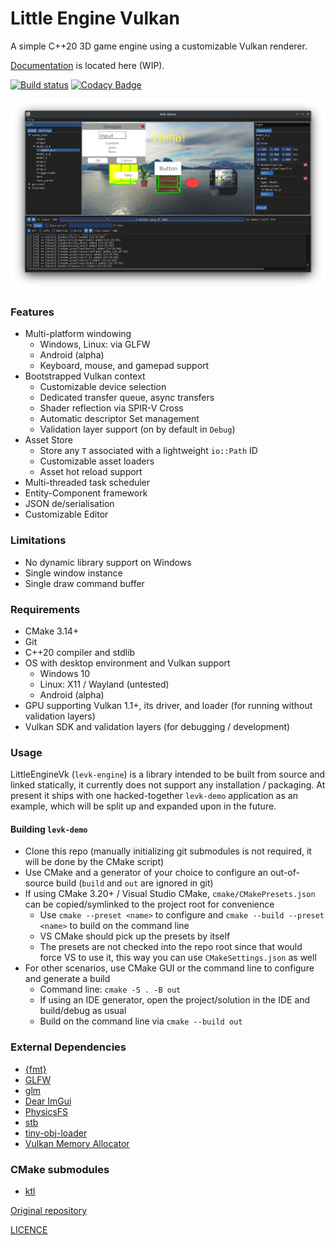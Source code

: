 # Little Engine Vulkan

A simple C++20 3D game engine using a customizable Vulkan renderer.

[Documentation](https://karnkaul.github.io/levk-docs) is located here (WIP).

[![Build status](https://ci.appveyor.com/api/projects/status/pulw8g0clgeu58pm?svg=true)](https://ci.appveyor.com/project/karnkaul/littleenginevk) [![Codacy Badge](https://app.codacy.com/project/badge/Grade/e79ed5707cf34431aaba70cb2cd3779d)](https://www.codacy.com/gh/karnkaul/LittleEngineVk/dashboard?utm_source=github.com&utm_medium=referral&utm_content=karnkaul/LittleEngineVk&utm_campaign=Badge_Grade)

![Screenshot](demo/data/images/demo_screenshot_0.png)

### Features

- Multi-platform windowing
  - Windows, Linux: via GLFW
  - Android (alpha)
  - Keyboard, mouse, and gamepad support
- Bootstrapped Vulkan context
  - Customizable device selection
  - Dedicated transfer queue, async transfers
  - Shader reflection via SPIR-V Cross
  - Automatic descriptor Set management
  - Validation layer support (on by default in `Debug`)
- Asset Store
  - Store any `T` associated with a lightweight `io::Path` ID
  - Customizable asset loaders
  - Asset hot reload support
- Multi-threaded task scheduler
- Entity-Component framework
- JSON de/serialisation
- Customizable Editor

### Limitations

- No dynamic library support on Windows
- Single window instance
- Single draw command buffer

### Requirements

- CMake 3.14+
- Git
- C++20 compiler and stdlib
- OS with desktop environment and Vulkan support
  - Windows 10
  - Linux: X11 / Wayland (untested)
  - Android (alpha)
- GPU supporting Vulkan 1.1+, its driver, and loader (for running without validation layers)
- Vulkan SDK and validation layers (for debugging / development)

### Usage

LittleEngineVk (`levk-engine`) is a library intended to be built from source and linked statically, it currently does not support any installation / packaging. At present it ships with one hacked-together `levk-demo` application as an example, which will be split up and expanded upon in the future.

#### Building `levk-demo`

- Clone this repo (manually initializing git submodules is not required, it will be done by the CMake script)
- Use CMake and a generator of your choice to configure an out-of-source build (`build` and `out` are ignored in git)
- If using CMake 3.20+ / Visual Studio CMake, `cmake/CMakePresets.json` can be copied/symlinked to the project root for convenience
  - Use `cmake --preset <name>` to configure and `cmake --build --preset <name>` to build on the command line
  - VS CMake should pick up the presets by itself
  - The presets are not checked into the repo root since that would force VS to use it, this way you can use `CMakeSettings.json` as well
- For other scenarios, use CMake GUI or the command line to configure and generate a build
  - Command line: `cmake -S . -B out`
  - If using an IDE generator, open the project/solution in the IDE and build/debug as usual
  - Build on the command line via `cmake --build out`

### External Dependencies

- [{fmt}](https://github.com/fmtlib/fmt)
- [GLFW](https://github.com/glfw/glfw)
- [glm](https://github.com/g-truc/glm)
- [Dear ImGui](https://github.com/ocornut/imgui)
- [PhysicsFS]()
- [stb](https://github.com/nothings/stb)
- [tiny-obj-loader](https://github.com/tinyobjloader/tinyobjloader)
- [Vulkan Memory Allocator](https://github.com/GPUOpen-LibrariesAndSDKs/VulkanMemoryAllocator)

### CMake submodules

- [ktl](https://github.com/karnkaul/ktl)

[Original repository](https://github.com/karnkaul/LittleEngineVk)

[LICENCE](LICENSE)
